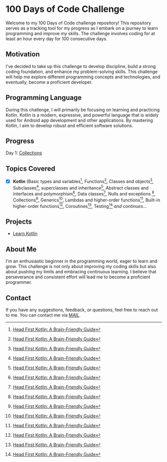 
# 100 Days of Code Challenge

Welcome to my 100 Days of Code challenge repository! This repository serves as a tracking tool for my progress as I embark on a journey to learn programming and improve my skills. The challenge involves coding for at least an hour every day for 100 consecutive days.

## Motivation
I've decided to take up this challenge to develop discipline, build a strong coding foundation, and enhance my problem-solving skills. This challenge will help me explore different programming concepts and technologies, and eventually, become a proficient developer.

## Programming Language
During this challenge, I will primarily be focusing on learning and practicing Kotlin. Kotlin is a modern, expressive, and powerful language that is widely used for Android app development and other applications. By mastering Kotlin, I aim to develop robust and efficient software solutions.

## Progress
Day 1: [Collections](src/main/kotlin/Collections.kt)

## Topics Covered
- [x]  **Kotlin** (Basic types and variables[^1], Functions[^1], Classes and objects[^1], Subclasses[^1], superclasses and inheritance[^1], Abstract classes and interfaces and polymorphism[^1], Data classes[^1], Nulls and exceptions [^1], Collections[^1], Generics[^1], Lambdas and higher-order functions[^1], Built-in higher-order functions[^1], Coroutines[^1], Testing[^1] *and continues...* 

## Projects
- [Learn Kotlin](https://github.com/Nomans-Craft/LearnKotlin.git)
<!-- [//]: # (- [Personal Project] &#40;project-1/&#41;: Project name and brief description.) -->

## About Me 
I'm an enthusiastic beginner in the programming world, eager to learn and grow. This challenge is not only about improving my coding skills but also about pushing my limits and embracing continuous learning. I believe that perseverance and consistent effort will lead me to become a proficient programmer.

## Contact
If you have any suggestions, feedback, or questions, feel free to reach out to me. You can contact me via [MAIL](mailto:mr.noman1971@gmail.com). 

[^1]: [Head First Kotlin: A Brain-Friendly Guide](https://www.oreilly.com/library/view/head-first-kotlin/9781491996683/)

